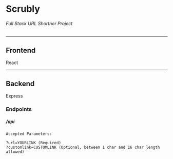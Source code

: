 # Scrubly
###### Full Stack URL Shortner Project

---

## Frontend

React

---
## Backend

Express

### Endpoints

##### /api 

```
Accepted Parameters:

?url=YOURLINK (Required)
?customlink=CUSTOMLINK (Optional, between 1 char and 16 char length allowed)
```